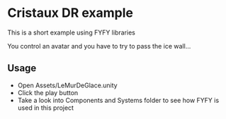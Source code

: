 Cristaux DR example
=======================

This is a short example using FYFY libraries

You control an avatar and you have to try to pass the ice wall...

Usage
--------------------

- Open Assets/LeMurDeGlace.unity
- Click the play button
- Take a look into Components and Systems folder to see how FYFY is used in this project
